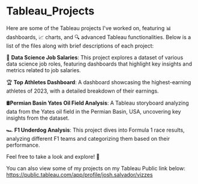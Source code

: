 # Tableau_Projects

Here are some of the Tableau projects I've worked on, featuring 📊 dashboards, 📈 charts, and 🔍 advanced Tableau functionalities. Below is a list of the files along with brief descriptions of each project:

💼 **Data Science Job Salaries**: This project explores a dataset of various data science job roles, featuring dashboards that highlight key insights and metrics related to job salaries.

🏆 **Top Athletes Dashboard**: A dashboard showcasing the highest-earning athletes of 2023, with a detailed breakdown of their earnings.

🛢️**Permian Basin Yates Oil Field Analysis**: A Tableau storyboard analyzing data from the Yates oil field in the Permian Basin, USA, uncovering key insights from the dataset.

🏎️ **F1 Underdog Analysis**: This project dives into Formula 1 race results, analyzing different F1 teams and categorizing them based on their performance.

Feel free to take a look and explore! 🎉

You can also view some of my projects on my Tableau Public link below:
https://public.tableau.com/app/profile/josh.salvador/vizzes
